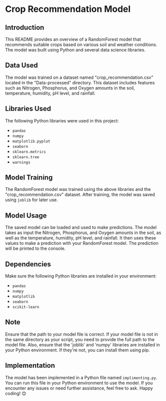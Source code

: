 # Crop Recommendation Model

## Introduction
This README provides an overview of a RandomForest model that recommends suitable crops based on various soil and weather conditions. The model was built using Python and several data science libraries.

## Data Used
The model was trained on a dataset named "crop_recommendation.csv" located in the "Data-processed" directory. This dataset includes features such as Nitrogen, Phosphorus, and Oxygen amounts in the soil, temperature, humidity, pH level, and rainfall.

## Libraries Used
The following Python libraries were used in this project:

- `pandas`
- `numpy`
- `matplotlib.pyplot`
- `seaborn`
- `sklearn.metrics`
- `sklearn.tree`
- `warnings`

## Model Training
The RandomForest model was trained using the above libraries and the "crop_recommendation.csv" dataset. After training, the model was saved using `joblib` for later use.

## Model Usage
The saved model can be loaded and used to make predictions. The model takes as input the Nitrogen, Phosphorus, and Oxygen amounts in the soil, as well as the temperature, humidity, pH level, and rainfall. It then uses these values to make a prediction with your RandomForest model. The prediction will be printed to the console.

## Dependencies
Make sure the following Python libraries are installed in your environment:

- `pandas`
- `numpy`
- `matplotlib`
- `seaborn`
- `scikit-learn`

## Note
Ensure that the path to your model file is correct. If your model file is not in the same directory as your script, you need to provide the full path to the model file. Also, ensure that the 'joblib' and 'numpy' libraries are installed in your Python environment. If they're not, you can install them using pip.

## Implementation
The model has been implemented in a Python file named `implimenting.py`. You can run this file in your Python environment to use the model. If you encounter any issues or need further assistance, feel free to ask. Happy coding! 😊
